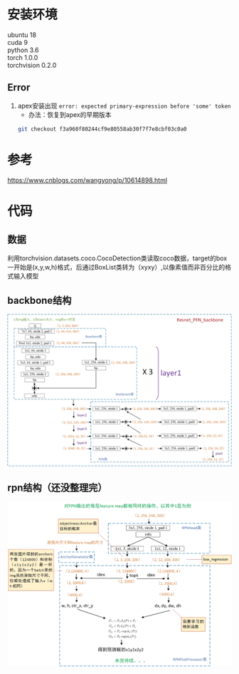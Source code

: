 # 安装环境
ubuntu 18  
cuda 9  
python 3.6  
torch 1.0.0  
torchvision 0.2.0 
## Error
1. apex安装出现 `error: expected primary-expression before 'some' token`
    - 办法：恢复到apex的早期版本
    ```sh
    git checkout f3a960f80244cf9e80558ab30f7f7e8cbf03c0a0
    ```
# 参考
https://www.cnblogs.com/wangyong/p/10614898.html
# 代码
## 数据
利用torchvision.datasets.coco.CocoDetection类读取coco数据，target的box一开始是(x,y,w,h)格式，后通过BoxList类转为（xyxy）,以像素值而非百分比的格式输入模型
## backbone结构
![](fig/backbone.jpg)
## rpn结构（还没整理完）
![](fig/rpn.jpg)
